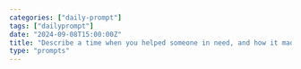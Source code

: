 ```yaml
---
categories: ["daily-prompt"]
tags: ["dailyprompt"]
date: "2024-09-08T15:00:00Z"
title: "Describe a time when you helped someone in need, and how it made you feel."
type: "prompts"
---
```

